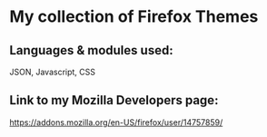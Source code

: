 # My collection of Firefox Themes
## Languages & modules used:
JSON, Javascript, CSS 
## Link to my Mozilla Developers page:
https://addons.mozilla.org/en-US/firefox/user/14757859/
